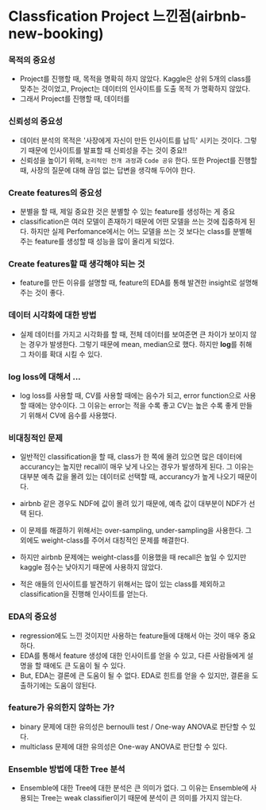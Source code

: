 # Classfication Project 느낀점(airbnb-new-booking)



### 목적의 중요성

-  Project를 진행할 때, 목적을 명확히 하지 않았다. Kaggle은 상위 5개의 class를 맞추는 것이었고, Project는 데이터의 인사이트를 도출 목적 가 명확하지 않았다.
- 그래서 Project를 진행할 때, 데이터를 



### 신뢰성의 중요성

- 데이터 분석의 목적은 '사장에게 자신이 만든 인사이트를 납득' 시키는 것이다. 그렇기 때문에 인사이트를 발표할 때 신뢰성을 주는 것이  중요!!
-  신뢰성을 높이기 위해, `논리적인 전개 과정`과 `Code 공유` 한다. 또한 Project를 진행할 때, 사장의 질문에 대해 끊임 없는 답변을 생각해 두어야 한다.



### Create features의 중요성

-  분별을 할 때, 제일 중요한 것은 분별할 수 있는 feature를 생성하는 게 중요
- classification은 여러 모델이 존재하기 때문에 어떤 모델을 쓰는 것에 집중하게 된다. 하지만 실제 Perfomance에서는 어느 모델을 쓰는 것 보다는 class를 분별해 주는 feature를 생성할 때 성능을 많이 올리게 되었다.



### Create features할 때 생각해야 되는 것

- feature를 만든 이유를 설명할 때, feature의 EDA를 통해 발견한 insight로 설명해 주는 것이 좋다.



### 데이터 시각화에 대한 방법

- 실제 데이터를 가지고 시각화를 할 때, 전체 데이터를 보여준면 큰 차이가 보이지 않는 경우가 발생한다. 그렇기 때문에 mean, median으로 했다. 하지만 **log**를 취해 그 차이를 확대 시킬 수 있다.



### log loss에 대해서 ...

- log loss를 사용할 때, CV를 사용할 때에는 음수가 되고, error function으로 사용할 때에는 양수이다. 그 이유는 error는 적을 수록 좋고 CV는 높은 수록 좋게 만들기 위해서 CV에 음수를 사용했다.



### 비대칭적인 문제

- 일반적인 classification을 할 때, class가 한 쪽에 몰려 있으면 많은 데이터에 accurancy는 높지만 recall이 매우 낮게 나오는 경우가 발생하게 된다. 그 이유는 대부분 예측 값을 몰려 있는 데이터로 선택할 때, accurancy가 높게 나오기 때문이다.
- airbnb 같은 경우도 NDF에 값이 몰려 있기 때문에, 예측 값이 대부분이 NDF가 선택 된다.
- 이 문제를 해결하기 위해서는 over-sampling, under-sampling을 사용한다. 그 외에도 weight-class를 주어서 대칭적인 문제를 해결한다.
- 하지만 airbnb 문제에는 weight-class를 이용했을 때 recall은 높일 수 있지만 kaggle 점수는 낮아지기 때문에 사용하지 않았다.



- 적은 애들의 인사이트를 발견하기 위해서는 많이 있는 class를 제외하고 classification을 진행해 인사이트를 얻는다.  



### EDA의 중요성

- regression에도 느낀 것이지만 사용하는 feature들에 대해서 아는 것이 매우 중요하다. 
- EDA를 통해서 feature 생성에 대한 인사이트를 얻을 수 있고, 다른 사람들에게 설명을 할 때에도 큰 도움이 될 수 있다.
- But, EDA는 결론에 큰 도움이 될 수 없다. EDA로 힌트를 얻을 수 있지만, 결론을 도출하기에는 도움이 않된다.



### feature가 유의한지 않하는 가?

- binary 문제에 대한 유의성은 bernoulli test / One-way ANOVA로 판단할 수 있다.
- multiclass 문제에 대한 유의성은 One-way ANOVA로 판단할 수 있다.



### Ensemble 방법에 대한 Tree 분석

- Ensemble에 대한 Tree에 대한 분석은 큰 의미가 없다. 그 이유는 Ensemble에 사용되는 Tree는 weak classifier이기 때문에 분석이 큰 의미를 가지지 않는다. 